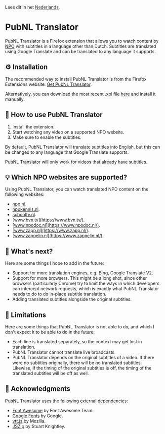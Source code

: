 Lees dit in het [Nederlands](README_NL.md).

# PubNL Translator

PubNL Translator is a Firefox extension that allows you to watch content by [NPO](https://en.wikipedia.org/wiki/Nederlandse_Publieke_Omroep_%28organisation%29) with subtitles in a language other than Dutch. Subtitles are translated using Google Translate and can be translated to any language it supports.

## ⚙️ Installation

The recommended way to install PubNL Translator is from the Firefox Extensions website: [Get PubNL Translator](https://addons.mozilla.org/en-US/firefox/addon/pubnl-translator).

Alternatively, you can download the most recent .xpi file [here](https://github.com/Ontwikseltsaar/pubnl-translator/releases/latest) and install it manually.

## 📝 How to use PubNL Translator

1. Install the extension.
2. Start watching any video on a supported NPO website.
3. Make sure to enable the subtitles.

By default, PubNL Translator will translate subtitles into English, but this can be changed to any language that Google Translate supports.

PubNL Translator will only work for videos that already have subtitles.

## 💡 Which NPO websites are supported?

Using PubNL Translator, you can watch translated NPO content on the following websites:

- [npo.nl](https://npo.nl/).
- [npokennis.nl](https://npokennis.nl/).
- [schooltv.nl](https://schooltv.nl/).
- [www.bvn.tv](https://www.bvn.tv/).
- [www.npodoc.nl](https://www.npodoc.nl/).
- [www.zapp.nl](https://www.zapp.nl/).
- [www.zappelin.nl](https://www.zappelin.nl/).

## 📅 What's next?

Here are some things I hope to add in the future:

- Support for more translation engines, e.g. Bing, Google Translate V2.
- Support for more browsers. This might be a long shot, since other browsers (particularly Chrome) try to limit the ways in which developers can intercept network requests, which is exactly what PubNL Translator needs to do to do in-place subtitle translation.
- Adding translated subtitles alongside the original subtitles.

## 🚫 Limitations

Here are some things that PubNL Translator is not able to do, and which I don't expect it to be able to do in the future:

- Each line is translated separately, so the context may get lost in translation.
- PubNL Translator cannot translate live broadcasts.
- PubNL Translator depends on the original subtitles of a video. If there were no subtitles originally, there will be no translated subtitles. Likewise, if the timing of the original subtitles is off, the timing of the translated subtitles will be off as well.

## 🙏 Acknowledgments

PubNL Translator uses the following external dependencies:

- [Font Awesome](https://fontawesome.com/) by Font Awesome Team.
- [Google Fonts](https://fonts.google.com/) by Google.
- [vtt.js](https://github.com/mozilla/vtt.js) by Mozilla.
- [JSZip](https://stuk.github.io/jszip/) by Stuart Knightley.
